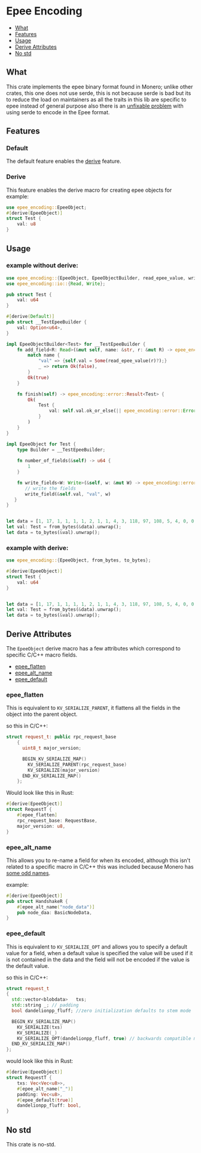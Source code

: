 # Epee Encoding

- [What](#what)
- [Features](#features)
- [Usage](#usage)
- [Derive Attributes](#derive-attributes)
- [No std](#no-std)

## What
This crate implements the epee binary format found in Monero; unlike other crates, 
this one does not use serde, this is not because serde is bad but its to reduce the 
load on maintainers as all the traits in this lib are specific to epee instead of 
general purpose also there is an [unfixable problem](https://github.com/monero-rs/monero-epee-bin-serde/issues/49)
with using serde to encode in the Epee format.

## Features

### Default

The default feature enables the [derive](#derive) feature.

### Derive

This feature enables the derive macro for creating epee objects for example:

```rust
use epee_encoding::EpeeObject;
#[derive(EpeeObject)]
struct Test {
    val: u8
}
```

## Usage

### example without derive:
```rust
use epee_encoding::{EpeeObject, EpeeObjectBuilder, read_epee_value, write_field, to_bytes, from_bytes};
use epee_encoding::io::{Read, Write};

pub struct Test {
    val: u64
}

#[derive(Default)]
pub struct __TestEpeeBuilder {
    val: Option<u64>,
}

impl EpeeObjectBuilder<Test> for __TestEpeeBuilder {
    fn add_field<R: Read>(&mut self, name: &str, r: &mut R) -> epee_encoding::error::Result<bool> {
        match name {
            "val" => {self.val = Some(read_epee_value(r)?);}
            _ => return Ok(false),
        }
        Ok(true)
    }

    fn finish(self) -> epee_encoding::error::Result<Test> {
        Ok(
            Test {
                val: self.val.ok_or_else(|| epee_encoding::error::Error::Format("Required field was not found!"))?
            }
        )
    }
}

impl EpeeObject for Test {
    type Builder = __TestEpeeBuilder;
    
    fn number_of_fields(&self) -> u64 {
        1
    }

    fn write_fields<W: Write>(&self, w: &mut W) -> epee_encoding::error::Result<()> {
       // write the fields
       write_field(&self.val, "val", w)
   }
}


let data = [1, 17, 1, 1, 1, 1, 2, 1, 1, 4, 3, 118, 97, 108, 5, 4, 0, 0, 0, 0, 0, 0, 0]; // the data to decode;
let val: Test = from_bytes(&data).unwrap();
let data = to_bytes(&val).unwrap();


```

### example with derive:
```rust
use epee_encoding::{EpeeObject, from_bytes, to_bytes};

#[derive(EpeeObject)]
struct Test {
    val: u64
}


let data = [1, 17, 1, 1, 1, 1, 2, 1, 1, 4, 3, 118, 97, 108, 5, 4, 0, 0, 0, 0, 0, 0, 0]; // the data to decode;
let val: Test = from_bytes(&data).unwrap();
let data = to_bytes(&val).unwrap();

```

## Derive Attributes

The `EpeeObject` derive macro has a few attributes which correspond to specific C/C++ macro fields.

- [epee_flatten](#epeeflatten)
- [epee_alt_name](#epeealtname)
- [epee_default](#epeedefault)

### epee_flatten

This is equivalent to `KV_SERIALIZE_PARENT`, it flattens all the fields in the object into the parent object. 

so this in C/C++:
```cpp
struct request_t: public rpc_request_base
    {
      uint8_t major_version;

      BEGIN_KV_SERIALIZE_MAP()
        KV_SERIALIZE_PARENT(rpc_request_base)
        KV_SERIALIZE(major_version)
      END_KV_SERIALIZE_MAP()
    };
```
Would look like this in Rust:
```rust
#[derive(EpeeObject)]
struct RequestT {
    #[epee_flatten]
    rpc_request_base: RequestBase,
    major_version: u8,
}
```

### epee_alt_name

This allows you to re-name a field for when its encoded, although this isn't related to a specific macro in 
C/C++ this was included because Monero has [some odd names](https://github.com/monero-project/monero/blob/0a1eaf26f9dd6b762c2582ee12603b2a4671c735/src/cryptonote_protocol/cryptonote_protocol_defs.h#L199).

example:
```rust
#[derive(EpeeObject)]
pub struct HandshakeR {
    #[epee_alt_name("node_data")]
    pub node_daa: BasicNodeData,
}
```

### epee_default

This is equivalent to `KV_SERIALIZE_OPT` and allows you to specify a default value for a field, when a default value
is specified the value will be used if it is not contained in the data and the field will not be encoded if the value is 
the default value.

so this in C/C++:
```cpp
struct request_t
{
  std::vector<blobdata>   txs;
  std::string _; // padding
  bool dandelionpp_fluff; //zero initialization defaults to stem mode

  BEGIN_KV_SERIALIZE_MAP()
    KV_SERIALIZE(txs)
    KV_SERIALIZE(_)
    KV_SERIALIZE_OPT(dandelionpp_fluff, true) // backwards compatible mode is fluff
  END_KV_SERIALIZE_MAP()
};
```

would look like this in Rust:
```rust
#[derive(EpeeObject)]
struct RequestT {
    txs: Vec<Vec<u8>>,
    #[epee_alt_name("_")]
    padding: Vec<u8>,
    #[epee_default(true)]
    dandelionpp_fluff: bool,
}
```

## No std

This crate is no-std.